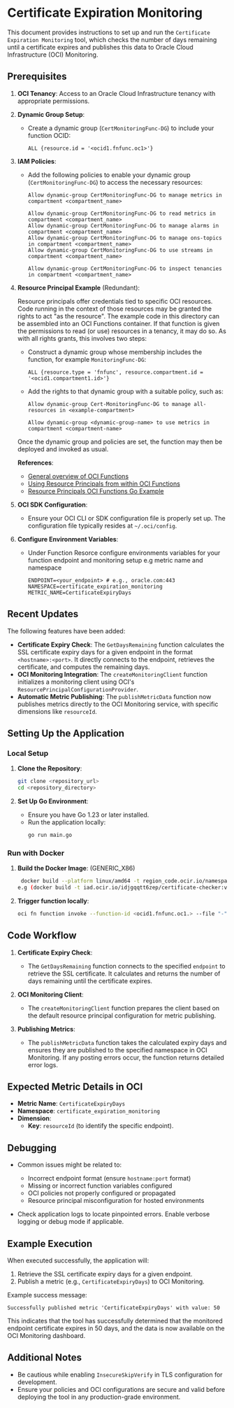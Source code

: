 # Certificate Expiration Monitoring

This document provides instructions to set up and run the `Certificate Expiration Monitoring` tool, which checks the number of days remaining until a certificate expires and publishes this data to Oracle Cloud Infrastructure (OCI) Monitoring.

## Prerequisites

1. **OCI Tenancy**: Access to an Oracle Cloud Infrastructure tenancy with appropriate permissions.
2. **Dynamic Group Setup**:
    - Create a dynamic group (`CertMonitoringFunc-DG`) to include your function OCID:
      ```text
      ALL {resource.id = '<ocid1.fnfunc.oc1>'}
      ```
      
3. **IAM Policies**:
    - Add the following policies to enable your dynamic group (`CertMonitoringFunc-DG`) to access the necessary resources:
      ```text
      Allow dynamic-group CertMonitoringFunc-DG to manage metrics in compartment <compartment_name> 
      
      Allow dynamic-group CertMonitoringFunc-DG to read metrics in compartment <compartment_name>
      Allow dynamic-group CertMonitoringFunc-DG to manage alarms in compartment <compartment_name>
      Allow dynamic-group CertMonitoringFunc-DG to manage ons-topics in compartment <compartment_name>
      Allow dynamic-group CertMonitoringFunc-DG to use streams in compartment <compartment_name>
      
      Allow dynamic-group CertMonitoringFunc-DG to inspect tenancies in compartment <compartment_name>
      ``` 

4. **Resource Principal Example** (Redundant):
   
   Resource principals offer credentials tied to specific OCI resources. Code running in the context of those resources may be granted the rights to act "as the resource".
   The example code in this directory can be assembled into an OCI Functions container. If that function is given the permissions to read (or use) resources in a tenancy, it may do so. As with all rights grants, this involves two steps:

    - Construct a dynamic group whose membership includes the function, for example  `MonitoringFunc-DG`:
      ```text
      ALL {resource.type = 'fnfunc', resource.compartment.id = '<ocid1.compartment1.id>'}
      ```
    - Add the rights to that dynamic group with a suitable policy, such as:
      ```text
      Allow dynamic-group Cert-MonitoringFunc-DG to manage all-resources in <example-compartment>
      
      Allow dynamic-group <dynamic-group-name> to use metrics in compartment <compartment-name>
      ```

   Once the dynamic group and policies are set, the function may then be deployed and invoked as usual.

   **References**:
    - [General overview of OCI Functions](https://docs.oracle.com/en-us/iaas/Content/Functions/Concepts/functionsconcepts.htm)
    - [Using Resource Principals from within OCI Functions](https://docs.oracle.com/en-us/iaas/Content/Functions/Tasks/functionsaccessingotherresources.htm)
    - [Resource Principals OCI Functions Go Example](https://github.com/oracle/oci-go-sdk/tree/master/example/example_resource_principal_function)

5. **OCI SDK Configuration**:
    - Ensure your OCI CLI or SDK configuration file is properly set up. The configuration file typically resides at `~/.oci/config`.

6. **Configure Environment Variables**:
    - Under Function Resorce configure environments variables for your function endpoint and monitoring setup e.g metric name and namespace 
      ```env
      ENDPOINT=<your_endpoint> # e.g., oracle.com:443
      NAMESPACE=certificate_expiration_monitoring
      METRIC_NAME=CertificateExpiryDays
      ```

## Recent Updates

The following features have been added:

- **Certificate Expiry Check**: The `GetDaysRemaining` function calculates the SSL certificate expiry days for a given endpoint in the format `<hostname>:<port>`. It directly connects to the endpoint, retrieves the certificate, and computes the remaining days.
- **OCI Monitoring Integration**: The `createMonitoringClient` function initializes a monitoring client using OCI's `ResourcePrincipalConfigurationProvider`.
- **Automatic Metric Publishing**: The `publishMetricData` function now publishes metrics directly to the OCI Monitoring service, with specific dimensions like `resourceId`.

## Setting Up the Application

### Local Setup

1. **Clone the Repository**:
   ```bash
   git clone <repository_url>
   cd <repository_directory>
   ```

2. **Set Up Go Environment**:
    - Ensure you have Go 1.23 or later installed.
    - Run the application locally:
      ```bash
      go run main.go
      ```

### Run with Docker

1. **Build the Docker Image**: (GENERIC_X86)
   ```bash
    docker build --platform linux/amd64 -t region_code.ocir.io/namespace/certificate-exparation-monitoring:v0.0.0
   e.g (docker build -t iad.ocir.io/idjgqqtt6zep/certificate-checker:v0.2.2 .)
   ```

2. **Trigger function locally**: 
   ```bash
   oci fn function invoke --function-id <ocid1.fnfunc.oc1.> --file "-" --body ""\n
   ```

## Code Workflow

1. **Certificate Expiry Check**:
    - The `GetDaysRemaining` function connects to the specified `endpoint` to retrieve the SSL certificate. It calculates and returns the number of days remaining until the certificate expires.

2. **OCI Monitoring Client**:
    - The `createMonitoringClient` function prepares the client based on the default resource principal configuration for metric publishing.

3. **Publishing Metrics**:
    - The `publishMetricData` function takes the calculated expiry days and ensures they are published to the specified namespace in OCI Monitoring. If any posting errors occur, the function returns detailed error logs.

## Expected Metric Details in OCI

- **Metric Name**: `CertificateExpiryDays`
- **Namespace**: `certificate_expiration_monitoring`
- **Dimension**:
    - **Key**: `resourceId` (to identify the specific endpoint).

## Debugging

- Common issues might be related to:
    - Incorrect endpoint format (ensure `hostname:port` format)
    - Missing or incorrect function variables configured 
    - OCI policies not properly configured or propagated
    - Resource principal misconfiguration for hosted environments

- Check application logs to locate pinpointed errors. Enable verbose logging or debug mode if applicable.

## Example Execution

When executed successfully, the application will:
1. Retrieve the SSL certificate expiry days for a given endpoint.
2. Publish a metric (e.g., `CertificateExpiryDays`) to OCI Monitoring.

Example success message:
```text
Successfully published metric 'CertificateExpiryDays' with value: 50
```
This indicates that the tool has successfully determined that the monitored endpoint certificate expires in 50 days, and the data is now available on the OCI Monitoring dashboard.

## Additional Notes

- Be cautious while enabling `InsecureSkipVerify` in TLS configuration for development.
- Ensure your policies and OCI configurations are secure and valid before deploying the tool in any production-grade environment.

